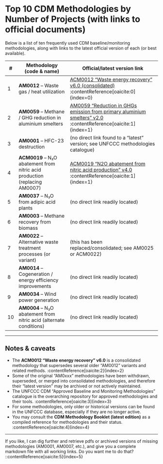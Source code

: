# Top 10 CDM Methodologies by Number of Projects (with links to official documents)

Below is a list of ten frequently used CDM baseline/monitoring methodologies, along with links to the latest official version of each (or best available).

| # | Methodology (code & name) | Official/latest version link |
|---|-----------------------------|-------------------------------|
| 1 | **AM0012** – Waste gas / heat utilization | [ACM0012 “Waste energy recovery” v6.0 (consolidated)](https://cdm.unfccc.int/methodologies/DB/FXBXLVGFF4DLI5WC1PKFW7KBRW62QB) :contentReference[oaicite:0]{index=0} |
| 2 | **AM0059** – Methane / GHG reduction in aluminium smelters | [AM0059 “Reduction in GHGs emission from primary aluminium smelters” v2.0](https://cdm.unfccc.int/methodologies/DB/CHNLRVLNEAM438MR5400YQDS3CPC50) :contentReference[oaicite:1]{index=1} |
| 3 | **AM0001** – HFC-23 destruction | (no direct link found to a “latest” version; see UNFCCC methodologies catalogue) |
| 4 | **ACM0019** – N₂O abatement from nitric acid production (replacing AM0007) | [ACM0019 “N2O abatement from nitric acid production” v4.0](https://cdm.unfccc.int/methodologies/DB/HKCO7RKOQO748WNXJNDEW3BJT9XN8L) :contentReference[oaicite:1]{index=1} |
| 5 | **AM0037** – N₂O from adipic acid plants | (no direct link readily located) |
| 6 | **AM0003** – Methane recovery from biomass | (no direct link readily located) |
| 7 | **AM0022** – Alternative waste treatment processes (or variant) | (this has been replaced/consolidated; see AM0025 or ACM0022) |
| 8 | **AM0014** – Cogeneration / energy efficiency improvements | (no direct link readily located) |
| 9 | **AM0034** – Wind power generation | (no direct link readily located) |
| 10 | **AM0004** – N₂O abatement from nitric acid (alternate conditions) | (no direct link readily located) |

---

## Notes & caveats

- The **ACM0012 “Waste energy recovery” v6.0** is a consolidated methodology that supersedes several older “AM0012” variants and related methods. :contentReference[oaicite:2]{index=2}  
- Some of the original “AM0xxx” methodologies have been withdrawn, superseded, or merged into consolidated methodologies, and therefore their “latest version” may be archived or not actively maintained.  
- The UNFCCC CDM “Approved Baseline and Monitoring Methodologies” catalogue is the overarching repository for approved methodologies and their tools. :contentReference[oaicite:3]{index=3}  
- For some methodologies, only older or historical versions can be found in the UNFCCC database, especially if they are no longer active.  
- You may consult the **CDM Methodology Booklet (latest edition)** as a compiled reference for methodologies and their status. :contentReference[oaicite:4]{index=4}  

---

If you like, I can dig further and retrieve pdfs or archived versions of missing methodologies (AM0001, AM0007, etc.), and give you a complete markdown file with all working links. Do you want me to do that?
::contentReference[oaicite:5]{index=5}
